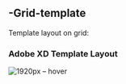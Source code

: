 ## -Grid-template
Template layout on grid:


### Adobe XD Template Layout

![1920px – hover](https://user-images.githubusercontent.com/85240436/174480068-4bdbeb65-164f-4e97-a312-c6c73fce4f87.png)

